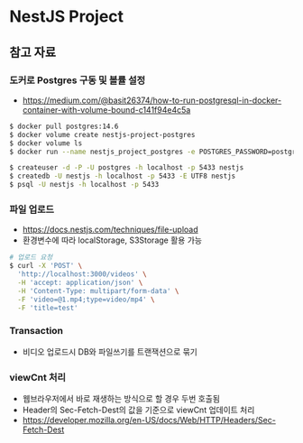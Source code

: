 # NestJS Project

## 참고 자료

### 도커로 Postgres 구동 및 볼률 설정

- https://medium.com/@basit26374/how-to-run-postgresql-in-docker-container-with-volume-bound-c141f94e4c5a

```bash
$ docker pull postgres:14.6
$ docker volume create nestjs-project-postgres
$ docker volume ls
$ docker run --name nestjs_project_postgres -e POSTGRES_PASSWORD=postgres -e POSTGRES_USER=postgres -p 5433:5432 -v nestjs-project-postgres:/var/lib/postgresql/data -d postgres:14.6

$ createuser -d -P -U postgres -h localhost -p 5433 nestjs
$ createdb -U nestjs -h localhost -p 5433 -E UTF8 nestjs
$ psql -U nestjs -h localhost -p 5433
```

### 파일 업로드

- https://docs.nestjs.com/techniques/file-upload
- 환경변수에 따라 localStorage, S3Storage 활용 가능

```bash
# 업로드 요청
$ curl -X 'POST' \
  'http://localhost:3000/videos' \
  -H 'accept: application/json' \
  -H 'Content-Type: multipart/form-data' \
  -F 'video=@1.mp4;type=video/mp4' \
  -F 'title=test'
```

### Transaction

- 비디오 업로드시 DB와 파일쓰기를 트랜잭션으로 묶기

### viewCnt 처리

- 웹브라우저에서 바로 재생하는 방식으로 할 경우 두번 호출됨
- Header의 Sec-Fetch-Dest의 값을 기준으로 viewCnt 업데이트 처리
- https://developer.mozilla.org/en-US/docs/Web/HTTP/Headers/Sec-Fetch-Dest
